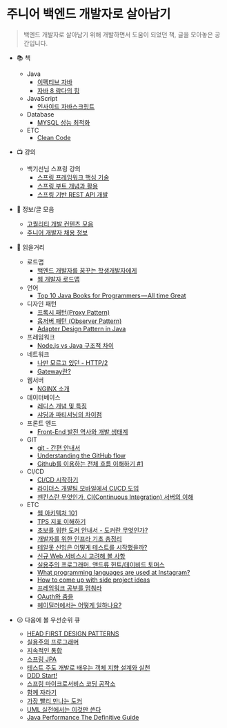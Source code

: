 # 주니어 백엔드 개발자로 살아남기
> 백엔드 개발자로 살아남기 위해 개발하면서 도움이 되었던 책, 글을 모아놓은 공간입니다.

- :books: 책
	- Java
		- [이펙티브 자바](https://book.naver.com/bookdb/book_detail.nhn?bid=14097515)
		- [자바 8 람다의 힘](https://book.naver.com/bookdb/book_detail.nhn?bid=7743148)
	- JavaScript
		- [인사이드 자바스크립트](https://book.naver.com/bookdb/book_detail.nhn?bid=7400243)
	- Database
		- [MYSQL 성능 최적화](https://book.naver.com/bookdb/book_detail.nhn?bid=6397948)
	- ETC
		- [Clean Code](https://book.naver.com/bookdb/book_detail.nhn?bid=7390287)
		
- :tv: 강의
	- 백기선님 스프링 강의
		- [스프링 프레임워크 핵심 기술](https://www.inflearn.com/course/spring-framework_core/)
		- [스프링 부트 개념과 활용](https://www.inflearn.com/course/%EC%8A%A4%ED%94%84%EB%A7%81%EB%B6%80%ED%8A%B8/)
		- [스프링 기반 REST API 개발](https://www.inflearn.com/course/spring_rest-api/)

- :memo: 정보/글 모음
	- [고퀄리티 개발 컨텐츠 모음](https://github.com/Integerous/goQuality-dev-contents)
	- [주니어 개발자 채용 정보](https://github.com/jojoldu/junior-recruit-scheduler)

- :newspaper: 읽을거리
	- 로드맵
		- [백엔드 개발자를 꿈꾸는 학생개발자에게](https://d2.naver.com/news/3435170)
		- [웹 개발자 로드맵](https://github.com/devJang/developer-roadmap)
	- 언어
		- [Top 10 Java Books for Programmers — All time Great](https://medium.com/swlh/top-10-java-books-for-programmers-all-time-great-82b0ee0b831a)
	- 디자인 패턴
		- [프록시 패턴(Proxy Pattern)](http://limkydev.tistory.com/79)
		- [옵저버 패턴 (Observer Pattern)](https://futurecreator.github.io/2018/06/04/java-observer-pattern/)
		- [Adapter Design Pattern in Java](https://www.journaldev.com/1487/adapter-design-pattern-java)
	- 프레임워크
		- [Node.js vs Java 구조적 차이](http://mygumi.tistory.com/154)
	- 네트워크
		- [나만 모르고 있던 - HTTP/2](https://www.popit.kr/%EB%82%98%EB%A7%8C-%EB%AA%A8%EB%A5%B4%EA%B3%A0-%EC%9E%88%EB%8D%98-http2/)
		- [Gateway란?](http://brownbears.tistory.com/195)
	- 웹서버
		- [NGINX 소개](https://www.opentutorials.org/module/384/3462)
	- 데이터베이스
		- [레디스 개념 및 특징](http://codingmania.tistory.com/18)
		- [샤딩과 파티셔닝의 차이점](http://theeye.pe.kr/archives/1917)
	- 프론트 엔드
		- [Front-End 발전 역사와 개발 생태계](https://moon9342.github.io/front-end-ecosystem)
	- GIT
		- [git - 간편 안내서](https://rogerdudler.github.io/git-guide/index.ko.html)
		- [Understanding the GitHub flow](https://guides.github.com/introduction/flow/)
		- [Github를 이용하는 전체 흐름 이해하기 #1](https://blog.outsider.ne.kr/865)
	- CI/CD
		- [CI/CD 시작하기](http://www.itworld.co.kr/howto/109147)
		- [라이더스 개발팀 모바일에서 CI/CD 도입](http://woowabros.github.io/experience/2018/06/26/bros-cicd.html)
		- [젠킨스란 무엇인가, CI(Continuous Integration) 서버의 이해](http://www.itworld.co.kr/news/107527)
	- ETC
		- [웹 아키텍처 101](http://y2o2u2n.blogspot.com/2018/11/101.html)
		- [TPS 지표 이해하기](https://brunch.co.kr/@leedongins/27)
		- [초보를 위한 도커 안내서 - 도커란 무엇인가? ](https://subicura.com/2017/01/19/docker-guide-for-beginners-1.html)
		- [개발자를 위한 인프라 기초 총정리](https://futurecreator.github.io/2018/11/09/it-infrastructure-basics/)
		- [테알못 신입은 어떻게 테스트를 시작했을까?](https://www.slideshare.net/OKJSP/okkycon-120498066?fbclid=IwAR0Ks5Vk6GrlxI7e2Y_zk7t6hMbsp2tR4ebznBtbS5XoAhwr1vlm7qQvKKY)
		- [신규 Web 서비스시 고려해 볼 사항](http://kwonnam.pe.kr/wiki/web/%EC%8B%A0%EA%B7%9C%EC%84%9C%EB%B9%84%EC%8A%A4)
		- [실용주의 프로그래머. 앤드류 헌트/데이비드 토머스](https://blog.ordinarysimple.com/posts/programming/2018-11-04-the-progmatic-programmer/)
		- [What programming languages are used at Instagram?](https://www.quora.com/What-programming-languages-are-used-at-Instagram)
		- [How to come up with side project ideas](https://blog.producthunt.com/how-to-come-up-with-side-project-ideas-4a2c8049deba)
		- [프레임워크 공부를 멈춰라](https://medium.com/@jongyoungpark/%ED%94%84%EB%A0%88%EC%9E%84%EC%9B%8C%ED%81%AC-%EA%B3%B5%EB%B6%80%EB%A5%BC-%EB%A9%88%EC%B6%B0%EB%9D%BC-1afa37644474)
		- [OAuth와 춤을](https://d2.naver.com/helloworld/24942)
		- [헤이딜러에서는 어떻게 일하나요?
](https://medium.com/prnd/%ED%97%A4%EC%9D%B4%EB%94%9C%EB%9F%AC%EC%97%90%EC%84%9C%EB%8A%94-%EC%96%B4%EB%96%BB%EA%B2%8C-%EC%9D%BC%ED%95%98%EB%82%98%EC%9A%94-1fa02b4361b5)

- :neutral_face: 다음에 볼 우선순위 큐
	- [HEAD FIRST DESIGN PATTERNS](https://book.naver.com/bookdb/book_detail.nhn?bid=1882446)
	- [실용주의 프로그래머](https://book.naver.com/bookdb/book_detail.nhn?bid=7467119)
	- [지속적인 통합](https://book.naver.com/bookdb/book_detail.nhn?bid=4487267)
	- [스프링  JPA](https://www.inflearn.com/course/%EC%8A%A4%ED%94%84%EB%A7%81-%EB%8D%B0%EC%9D%B4%ED%84%B0-jpa/)
	- [테스트 주도 개발로 배우는 객체 지향 설계와 실천](https://book.naver.com/bookdb/book_detail.nhn?bid=7231228)
	- [DDD Start!](https://book.naver.com/bookdb/price.nhn?bid=10615650)
	- [스프링 마이크로서비스 코딩 공작소](https://book.naver.com/bookdb/book_detail.nhn?bid=14371209)
	- [함께 자라기](https://book.naver.com/bookdb/book_detail.nhn?bid=14341885)
	- [가장 빨리 만나는 도커](http://pyrasis.com/private/2014/11/30/publish-docker-for-the-really-impatient-book?fbclid=IwAR2kc6C9bbe9D9BQAAeJkhFdVL6Lmp3z-3Nkr5yOT1-wucT0y_J8oBQvdFI)
	- [UML 실전에서는 이것만 쓴다](https://book.naver.com/bookdb/book_detail.nhn?bid=6439362)
	- [Java Performance The Definitive Guide](https://book.naver.com/bookdb/book_detail.nhn?bid=7638564)
